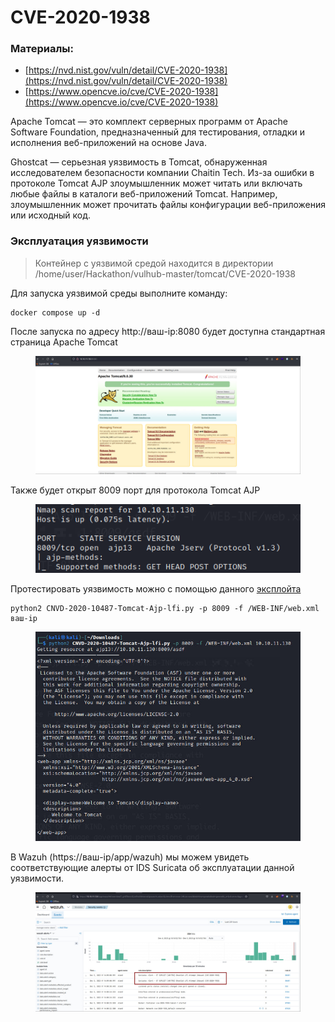 # CVE-2020-1938

### Материалы:

* [https://nvd.nist.gov/vuln/detail/CVE-2020-1938](https://nvd.nist.gov/vuln/detail/CVE-2020-1938)
* [https://www.opencve.io/cve/CVE-2020-1938](https://www.opencve.io/cve/CVE-2020-1938)

Apache Tomcat — это комплект серверных программ от Apache Software Foundation, предназначенный для тестирования, отладки и исполнения веб-приложений на основе Java.

Ghostcat — серьезная уязвимость в Tomcat, обнаруженная исследователем безопасности компании Chaitin Tech. Из-за ошибки в протоколе Tomcat AJP злоумышленник может читать или включать любые файлы в каталоги веб-приложений Tomcat. Например, злоумышленник может прочитать файлы конфигурации веб-приложения или исходный код.

### Эксплуатация уязвимости

> Контейнер с уязвимой средой находится в директории /home/user/Hackathon/vulhub-master/tomcat/CVE-2020-1938

Для запуска уязвимой среды выполните команду:

```
docker compose up -d
```

После запуска по адресу http://ваш-ip:8080 будет доступна стандартная страница Apache Tomcat

<figure><img src="../../.gitbook/assets/cve-2020-1938(1).png" alt=""><figcaption></figcaption></figure>

Также будет открыт 8009 порт для протокола Tomcat AJP

<figure><img src="../../.gitbook/assets/cve-2020-1938(2).png" alt=""><figcaption></figcaption></figure>

Протестировать уязвимость можно с помощью данного [эксплойта](https://github.com/YDHCUI/CNVD-2020-10487-Tomcat-Ajp-lfi/blob/master/CNVD-2020-10487-Tomcat-Ajp-lfi.py)


```
python2 CNVD-2020-10487-Tomcat-Ajp-lfi.py -p 8009 -f /WEB-INF/web.xml ваш-ip
```

<figure><img src="../../.gitbook/assets/cve-2020-1938(3).png" alt=""><figcaption></figcaption></figure>

В Wazuh (https://ваш-ip/app/wazuh) мы можем увидеть соответствующие алерты от IDS Suricata об эксплуатации данной уязвимости.

<figure><img src="../../.gitbook/assets/cve-2020-1938(4).png" alt=""><figcaption></figcaption></figure>
